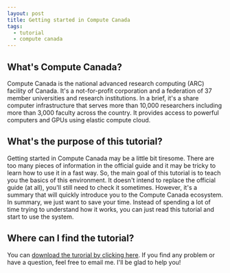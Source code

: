 ```yaml
---
layout: post
title: Getting started in Compute Canada
tags:
  - tutorial
  - compute canada
---
```


## What's Compute Canada?
Compute Canada is the national advanced research computing (ARC) facility of Canada. It's a not-for-profit corporation and a federation of 37 member universities and research institutions. In a brief, it's a share computer infrastructure that serves more than 10,000 researchers including more than 3,000 faculty across the country. It provides access to powerful computers and GPUs using elastic compute cloud.

## What's the purpose of this tutorial?
Getting started in Compute Canada may be a little bit tiresome. There are too many pieces of information in the official guide and it may be tricky to learn how to use it in a fast way. So, the main goal of this tutorial is to teach you the basics of this environment. It doesn't intend to replace the official guide (at all), you'll still need to check it sometimes. However, it's a summary that will quickly introduce you to the Compute Canada ecosystem. In summary, we just want to save your time. Instead of spending a lot of time trying to understand how it works, you can just read this tutorial and start to use the system. 

## Where can I find the tutorial?
You can [download the turorial by clicking here](/assets/files/get_start_comp_canada.pdf). If you find any problem or have a question, feel free to email me. I'll be glad to help you!
